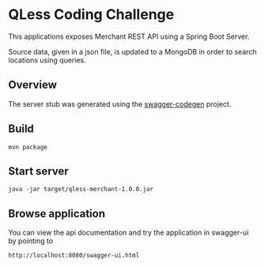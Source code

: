 # QLess Coding Challenge

This applications exposes Merchant REST API using a Spring Boot Server.

Source data, given in a json file, is updated to a MongoDB in order to search locations using queries.

## Overview  
The server stub was generated using the [swagger-codegen](https://github.com/swagger-api/swagger-codegen) project.

## Build
  
`mvn package`

## Start server

`java -jar target/qless-merchant-1.0.0.jar`

## Browse application

You can view the api documentation and try the application in swagger-ui by pointing to

`http://localhost:8080/swagger-ui.html`
